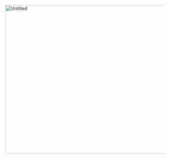 
<a data-flickr-embed="true" href="https://www.flickr.com/photos/197661703@N05/53090791169/in/dateposted-public/" title="Untitled"><img src="https://live.staticflickr.com/65535/53090791169_ca3582dfcc_o.png" width="791" height="471" alt="Untitled"/></a>
